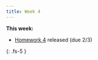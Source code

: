 ```yaml
---
title: Week 4
---
```


**This week:**
- [Homework 4](./assets/hw/CDS_131_Homework_4.pdf) released (due 2/3)

{: .fs-5 }
